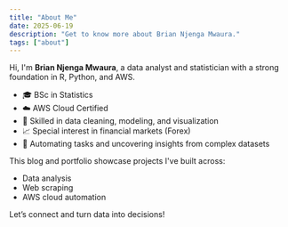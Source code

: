 ```yaml
---
title: "About Me"
date: 2025-06-19
description: "Get to know more about Brian Njenga Mwaura."
tags: ["about"]
---
```


Hi, I'm **Brian Njenga Mwaura**, a data analyst and statistician with a strong foundation in R, Python, and AWS.

- 🎓 BSc in Statistics
- ☁️ AWS Cloud Certified
- 🧠 Skilled in data cleaning, modeling, and visualization
- 📈 Special interest in financial markets (Forex)
- 🤖 Automating tasks and uncovering insights from complex datasets

This blog and portfolio showcase projects I've built across:
- Data analysis
- Web scraping
- AWS cloud automation

Let’s connect and turn data into decisions!

